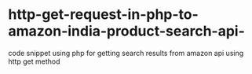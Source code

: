 # http-get-request-in-php-to-amazon-india-product-search-api-
code snippet using php for getting search results from amazon api using http get method
